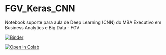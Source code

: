 # FGV_Keras_CNN
Notebook suporte para aula de Deep Learning (CNN) do MBA Executivo em Business Analytics e Big Data - FGV

[![Binder](https://mybinder.org/badge_logo.svg)](https://mybinder.org/v2/gh/BernardoAflalo/FGV_Keras_CNN/master?filepath=fgv_keras_cnn.ipynb)


[![Open in Colab](https://colab.research.google.com/assets/colab-badge.svg)](https://colab.research.google.com/github/BernardoAflalo/FGV_Keras_CNN/blob/main/fgv_keras_cnn.ipynb)
